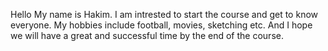 Hello My name is Hakim. 
I am intrested to start the course and get to know everyone.
My hobbies include football, movies, sketching etc. 
And I hope we will have a great and successful time by the end of the course.

